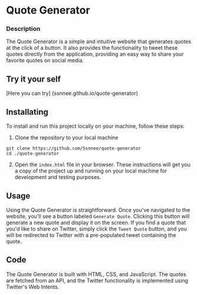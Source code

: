 # Quote Generator

### Description
The Quote Generator is a simple and intuitive website that generates quotes at the click of a button.
It also provides the functionality to tweet these quotes directly from the application, providing an easy way to share your favorite quotes on social media.

## Try it your self
[Here you can try] (ssnnee.github.io/quote-generator)

## Installating
To install and run this project locally on your machine, follow these steps:

1. Clone the repository to your local machine
```shell
git clone https://github.com/Ssnnee/quote-generator
cd ./quote-generator
```
2. Open the `index.html` file in your browser.
These instructions will get you a copy of the project up and running on your local machine for development and testing purposes.

## Usage
Using the Quote Generator is straightforward. Once you've navigated to the website, you'll see a button labeled `Generate Quote`.
Clicking this button will generate a new quote and display it on the screen. If you find a quote that you'd like to share on Twitter,
simply click the `Tweet Quote` button, and you will be redirected to Twitter with a pre-populated tweet containing the quote.

## Code
The Quote Generator is built with HTML, CSS, and JavaScript. The quotes are fetched from an API, and the Twitter functionality is implemented using Twitter's Web Intents.


